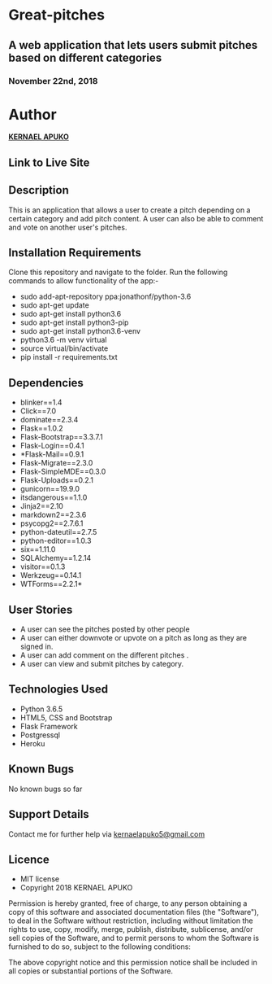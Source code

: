 # Great-pitches
## A web application that lets users submit pitches based on different categories
### November 22nd, 2018


# Author
  **[KERNAEL APUKO](https://github.com/kernael92)**


## Link to Live Site 




## Description
  This is an application that allows a user to create a pitch depending on a certain category
  and add pitch content. A user can also be able to comment and vote on another user's pitches.

## Installation Requirements
  Clone this repository and navigate to the folder.
  Run the following commands to allow functionality of the app:-
  * sudo add-apt-repository ppa:jonathonf/python-3.6
  * sudo apt-get update
  * sudo apt-get install python3.6
  * sudo apt-get install python3-pip
  * sudo apt-get install python3.6-venv
  * python3.6 -m venv virtual
  * source virtual/bin/activate
  * pip install -r requirements.txt
 

## Dependencies
* blinker==1.4
* Click==7.0
* dominate==2.3.4
* Flask==1.0.2
* Flask-Bootstrap==3.3.7.1
* Flask-Login==0.4.1
* *Flask-Mail==0.9.1
* Flask-Migrate==2.3.0
* Flask-SimpleMDE==0.3.0
* Flask-Uploads==0.2.1
* gunicorn==19.9.0
* itsdangerous==1.1.0
* Jinja2==2.10
* markdown2==2.3.6
* psycopg2==2.7.6.1
* python-dateutil==2.7.5
* python-editor==1.0.3
* six==1.11.0
* SQLAlchemy==1.2.14
* visitor==0.1.3
* Werkzeug==0.14.1
* WTForms==2.2.1*


## User Stories
  * A user can see the pitches posted by other people
  * A user can either downvote or upvote on a pitch as long as they are signed in.
  * A user can add comment on the different pitches .
  * A user can view and submit pitches by category.

## Technologies Used
  * Python 3.6.5
  * HTML5, CSS and Bootstrap
  * Flask Framework
  * Postgressql
  * Heroku

## Known Bugs
No known bugs so far

## Support Details
Contact me for further help via kernaelapuko5@gmail.com

## Licence
* MIT license
* Copyright 2018 KERNAEL APUKO

Permission is hereby granted, free of charge, to any person obtaining a copy of this software and associated documentation files (the "Software"), to deal in the Software without restriction, including without limitation the rights to use, copy, modify, merge, publish, distribute, sublicense, and/or sell copies of the Software, and to permit persons to whom the Software is furnished to do so, subject to the following conditions:

The above copyright notice and this permission notice shall be included in all copies or substantial portions of the Software.
